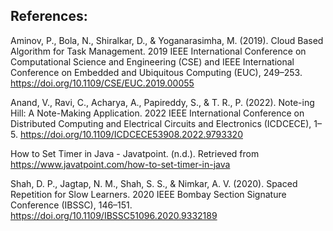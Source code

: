 ## References:
Aminov, P., Bola, N., Shiralkar, D., & Yoganarasimha, M. (2019). Cloud Based Algorithm for Task Management. 2019 IEEE International Conference on Computational Science and Engineering (CSE) and IEEE International Conference on Embedded and Ubiquitous Computing (EUC), 249–253. https://doi.org/10.1109/CSE/EUC.2019.00055

Anand, V., Ravi, C., Acharya, A., Papireddy, S., & T. R., P. (2022). Note-ing Hill: A Note-Making Application. 2022 IEEE International Conference on Distributed Computing and Electrical Circuits and Electronics (ICDCECE), 1–5. https://doi.org/10.1109/ICDCECE53908.2022.9793320

How to Set Timer in Java - Javatpoint. (n.d.). Retrieved from https://www.javatpoint.com/how-to-set-timer-in-java

Shah, D. P., Jagtap, N. M., Shah, S. S., & Nimkar, A. V. (2020). Spaced Repetition for Slow Learners. 2020 IEEE Bombay Section Signature Conference (IBSSC), 146–151. https://doi.org/10.1109/IBSSC51096.2020.9332189
